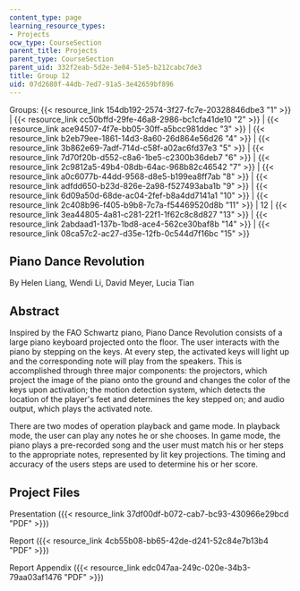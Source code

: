 ```yaml
---
content_type: page
learning_resource_types:
- Projects
ocw_type: CourseSection
parent_title: Projects
parent_type: CourseSection
parent_uid: 332f2eab-5d2e-3e04-51e5-b212cabc7de3
title: Group 12
uid: 07d2680f-44db-7ed7-91a5-3e42659bf896
---
```


Groups: {{< resource_link 154db192-2574-3f27-fc7e-20328846dbe3 "1" >}} | {{< resource_link cc50bffd-29fe-46a8-2986-bc1cfa41de10 "2" >}} | {{< resource_link ace94507-4f7e-bb05-30ff-a5bcc981ddec "3" >}} | {{< resource_link b2eb79ee-1861-14d3-8a60-26d864e56d26 "4" >}} | {{< resource_link 3b862e69-7adf-714d-c58f-a02ac6fd37e3 "5" >}} | {{< resource_link 7d70f20b-d552-c8a6-1be5-c2300b36deb7 "6" >}} | {{< resource_link 2c9812a5-49b4-08db-64ac-968b82c46542 "7" >}} | {{< resource_link a0c6077b-44dd-9568-d8e5-b199ea8ff7ab "8" >}} | {{< resource_link adfdd650-b23d-826e-2a98-f527493aba1b "9" >}} | {{< resource_link 6d09a50d-68de-ac04-2fef-b8a4dd7141a1 "10" >}} | {{< resource_link 2c408b96-f405-b9b8-7c7a-f54469520d8b "11" >}} | 12 | {{< resource_link 3ea44805-4a81-c281-22f1-1f62c8c8d827 "13" >}} | {{< resource_link 2abdaad1-137b-1bd8-ace4-562ce30baf8b "14" >}} | {{< resource_link 08ca57c2-ac27-d35e-12fb-0c544d7f16bc "15" >}}

Piano Dance Revolution
----------------------

By Helen Liang, Wendi Li, David Meyer, Lucia Tian

Abstract
--------

Inspired by the FAO Schwartz piano, Piano Dance Revolution consists of a large piano keyboard projected onto the floor. The user interacts with the piano by stepping on the keys. At every step, the activated keys will light up and the corresponding note will play from the speakers. This is accomplished through three major components: the projectors, which project the image of the piano onto the ground and changes the color of the keys upon activation; the motion detection system, which detects the location of the player's feet and determines the key stepped on; and audio output, which plays the activated note.

There are two modes of operation playback and game mode. In playback mode, the user can play any notes he or she chooses. In game mode, the piano plays a pre-recorded song and the user must match his or her steps to the appropriate notes, represented by lit key projections. The timing and accuracy of the users steps are used to determine his or her score.

Project Files
-------------

Presentation ({{< resource_link 37df00df-b072-cab7-bc93-430966e29bcd "PDF" >}})

Report ({{< resource_link 4cb55b08-bb65-42de-d241-52c84e7b13b4 "PDF" >}})

Report Appendix ({{< resource_link edc047aa-249c-020e-34b3-79aa03af1476 "PDF" >}})